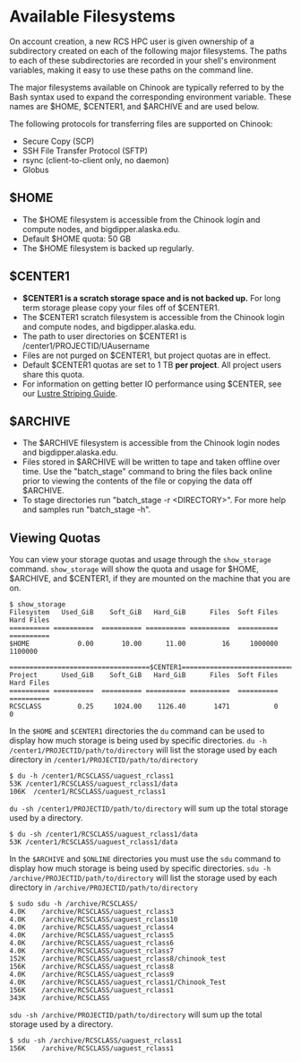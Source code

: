 # Available Filesystems

On account creation, a new RCS HPC user is given ownership of a subdirectory created on each of the following major filesystems. The paths to each of these subdirectories are recorded in your shell's environment variables, making it easy to use these paths on the command line.

The major filesystems available on Chinook are typically referred to by the Bash syntax used to expand the corresponding environment variable. These names are $HOME, $CENTER1, and $ARCHIVE and are used below.

The following protocols for transferring files are supported on Chinook:

* Secure Copy \(SCP\)
* SSH File Transfer Protocol \(SFTP\)
* rsync \(client-to-client only, no daemon\)
* Globus

## $HOME  <a id="home"></a>

* The $HOME filesystem is accessible from the Chinook login and compute nodes, and bigdipper.alaska.edu.
* Default $HOME quota: 50 GB
* The $HOME filesystem is backed up regularly.

## $CENTER1  <a id="center"></a>

* **$CENTER1 is a scratch storage space and is not backed up.** For long term storage please copy your files off of $CENTER1.
* The $CENTER1 scratch filesystem is accessible from the Chinook login and compute nodes, and bigdipper.alaska.edu.
* The path to user directories on $CENTER1 is /center1/PROJECTID/UAusername
* Files are not purged on $CENTER1, but project quotas are in effect.
* Default $CENTER1 quotas are set to 1 TB **per project**. All project users share this quota.
* For information on getting better IO performance using $CENTER, see our [Lustre Striping Guide](https://uaf-rcs.gitbook.io/uaf-rcs-storage-docs/lustre_striping_guide).

## $ARCHIVE  <a id="archive"></a>

* The $ARCHIVE filesystem is accessible from the Chinook login nodes and bigdipper.alaska.edu.
* Files stored in $ARCHIVE will be written to tape and taken offline over time. Use the "batch\_stage" command to bring the files back online prior to viewing the contents of the file or copying the data off $ARCHIVE.
* To stage directories run "batch\_stage -r &lt;DIRECTORY&gt;". For more help and samples run "batch\_stage -h".

## Viewing Quotas  <a id="quotas"></a>

You can view your storage quotas and usage through the `show_storage` command. `show_storage` will show the quota and usage for $HOME, $ARCHIVE, and $CENTER1, if they are mounted on the machine that you are on.

```text
$ show_storage 
Filesystem   Used_GiB    Soft_GiB   Hard_GiB      Files  Soft Files Hard Files
========== ==========  ========== ========== ==========  ========== ==========
$HOME            0.00       10.00      11.00         16     1000000    1100000

===================================$CENTER1===================================
Project      Used_GiB    Soft_GiB   Hard_GiB      Files  Soft Files Hard Files
========== ==========  ========== ========== ==========  ========== ==========
RCSCLASS         0.25     1024.00    1126.40       1471           0          0
```

In the `$HOME` and `$CENTER1` directories the `du` command can be used to display how much storage is being used by specific directories. `du -h /center1/PROJECTID/path/to/directory` will list the storage used by each directory in `/center1/PROJECTID/path/to/directory`

```text
$ du -h /center1/RCSCLASS/uaguest_rclass1
53K /center1/RCSCLASS/uaguest_rclass1/data
106K  /center1/RCSCLASS/uaguest_rclass1
```

`du -sh /center1/PROJECTID/path/to/directory` will sum up the total storage used by a directory.

```text
$ du -sh /center1/RCSCLASS/uaguest_rclass1/data
53K /center1/RCSCLASS/uaguest_rclass1/data
```

In the `$ARCHIVE` and `$ONLINE` directories you must use the `sdu` command to display how much storage is being used by specific directories. `sdu -h /archive/PROJECTID/path/to/directory` will list the storage used by each directory in `/archive/PROJECTID/path/to/directory`

```text
$ sudo sdu -h /archive/RCSCLASS/
4.0K	/archive/RCSCLASS/uaguest_rclass3
4.0K	/archive/RCSCLASS/uaguest_rclass10
4.0K	/archive/RCSCLASS/uaguest_rclass4
4.0K	/archive/RCSCLASS/uaguest_rclass5
4.0K	/archive/RCSCLASS/uaguest_rclass6
4.0K	/archive/RCSCLASS/uaguest_rclass7
152K	/archive/RCSCLASS/uaguest_rclass8/chinook_test
156K	/archive/RCSCLASS/uaguest_rclass8
4.0K	/archive/RCSCLASS/uaguest_rclass9
4.0K	/archive/RCSCLASS/uaguest_rclass1/Chinook_Test
156K	/archive/RCSCLASS/uaguest_rclass1
343K	/archive/RCSCLASS
```

`sdu -sh /archive/PROJECTID/path/to/directory` will sum up the total storage used by a directory.

```text
$ sdu -sh /archive/RCSCLASS/uaguest_rclass1
156K	/archive/RCSCLASS/uaguest_rclass1
```
